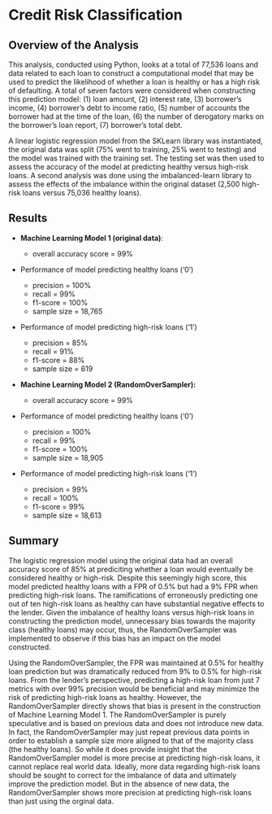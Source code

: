 # Credit Risk Classification

## Overview of the Analysis

This analysis, conducted using Python, looks at a total of 77,536 loans and data related to each loan to construct a computational model that may be used to predict the likelihood of whether a loan is healthy or has a high risk of defaulting.  A total of seven factors were considered when constructing this prediction model: (1) loan amount, (2) interest rate, (3) borrower’s income, (4) borrower’s debt to income ratio, (5) number of accounts the borrower had at the time of the loan, (6) the number of derogatory marks on the borrower’s loan report, (7) borrower’s total debt.

A linear logistic regression model from the SKLearn library was instantiated, the original data was split (75% went to training, 25% went to testing) and the model was trained with the training set.  The testing set was then used to assess the accuracy of the model at predicting healthy versus high-risk loans.  A second analysis was done using the imbalanced-learn library to assess the effects of the imbalance within the original dataset (2,500 high-risk loans versus 75,036 healthy loans).


## Results

* **Machine Learning Model 1 (original data)**:
  * overall accuracy score = 99%

* Performance of model predicting healthy loans (‘0’)
	* precision = 100%
	* recall = 99%
	* f1-score = 100%
	* sample size = 18,765

* Performance of model predicting high-risk loans (‘1’)
	* precision = 85%
	* recall = 91%
	* f1-score = 88%
	* sample size = 619

* **Machine Learning Model 2 (RandomOverSampler):**
  * overall accuracy score = 99%
* Performance of model predicting healthy loans (‘0’)
	* precision = 100%
	* recall = 99%
	* f1-score = 100%
	* sample size = 18,905

* Performance of model predicting high-risk loans (‘1’)
	* precision = 99%
	* recall = 100%
	* f1-score = 99%
	* sample size = 18,613

## Summary

The logistic regression model using the original data had an overall accuracy score of 85% at prediciting whether a loan would eventually be considered healthy or high-risk.  Despite this seemingly high score, this model predicted healthy loans with a FPR of 0.5% but had a 9% FPR when predicting high-risk loans.  The ramifications of erroneously predicting one out of ten high-risk loans as healthy can have substantial negative effects to the lender.   Given the imbalance of healthy loans versus high-risk loans in constructing the prediction model, unnecessary bias towards the majority class (healthy loans) may occur, thus, the RandomOverSampler was implemented to observe if this bias has an impact on the model constructed.

Using the RandomOverSampler, the FPR was maintained at 0.5% for healthy loan prediction but was dramatically reduced from 9% to 0.5% for high-risk loans.  From the lender’s perspective, predicting a high-risk loan from just 7 metrics with over 99% precision would be beneficial and may minimize the risk of predicting high-risk loans as healthy.  However, the RandomOverSampler directly shows that bias is present in the construction of Machine Learning Model 1.  The RandomOverSampler is purely speculative and is based on previous data and does not introduce new data.  In fact, the RandomOverSampler may just repeat previous data points in order to establish a sample size more aligned to that of the majority class (the healthy loans).  So while it does provide insight that the RandomOverSampler model is more precise at predicting high-risk loans, it cannot replace real world data.  Ideally, more data regarding high-risk loans should be sought to correct for the imbalance of data and ultimately improve the prediction model. But in the absence of new data, the RandomOverSampler shows more precision at predicting high-risk loans than just using the orginal data. 
